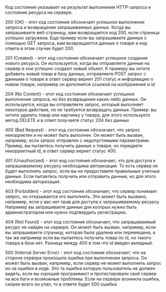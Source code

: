 Код состояния указывает на результат выполнения HTTP-запроса и состояние ресурса на сервере.

200 (OK) - этот код состояния обозначает успешное выполнение запроса и возвращение запрашиваемых данных. Когда вы запрашиваете веб-страницу, вам возвращается код 200, если страница успешно загружена. Еще пример если вы запрашиваете данные с помощью GET запроса, вам возвращаются данные о товаре и код ответа в этом случае будет 200.

201 (Created) - этот код состояния обозначает успешное создание нового ресурса. Он используется, когда вы отправляете данные на сервер и они успешно создают новый объект. К примеру вы хотите добавить новый товар в базу данных, отправляете POST запрос с данными о товаре в ответ сервер вернет 201 статус и информацию о новом товаре, например он дополнится ссылкой на изображение и id

204 (No Content) - этот код состояния обозначает успешное выполнение запроса, но без возвращения каких-либо данных. Он используется, когда вы отправляете запрос, который выполняет некоторое действие, но не требуется возвращать данные. Пример: вы хотите удалить товар или картинку у товара, для этого используете метод DELETE и в ответ получаете статус 204 без данных

400 (Bad Request) - этот код состояния обозначает, что запрос некорректен и не может быть выполнен. Он может быть вызван, например, если запрос отправлен с недопустимыми параметрами. Пример, вы пытаетесь получить данные о товаре, но передаете некорректный id, в ответ сервер вернет статус 400.

401 (Unauthorized) - этот код состояния обозначает, что для доступа к запрашиваемому ресурсу необходима авторизация. То есть сервер не будет выполнять запрос, если вы не предоставите правильные учетные данные. Если пытаетесь получить или отправить данные, но для этого необходима авторизация.

403 (Forbidden) - этот код состояния обозначает, что сервер понимает запрос, но отказывается его выполнять. Это может быть вызвано, например, если у вас нет прав для доступа к запрашиваемому ресурсу. Например вы запрашиваете данные для коотрых нужно быть администратором или нужно подтвердить регистрацию.

404 (Not Found) - этот код состояния обозначает, что запрашиваемый ресурс не найден на сервере. Он может быть вызван, например, если вы запрашиваете страницу, которая была удалена или перемещена, а так же например если вы пытаетесь получить товар по id, но такого товара в базе нет. Разница между 400 в том что id введен валидный.

500 (Internal Server Error) - этот код состояния обозначает, что на стороне сервера произошла ошибка при выполнении запроса. Он может быть вызван, например, если сервер не может выполнить запрос из-за ошибки в коде. Это та ошибка которую пользователь не должен видеть, если вы хороший программист и протестировали своё сервер на все баги и возможные проблемы. Если на сервере возникла ошибка, скорее всего он упал, то в ответе будет 500 ошибка
